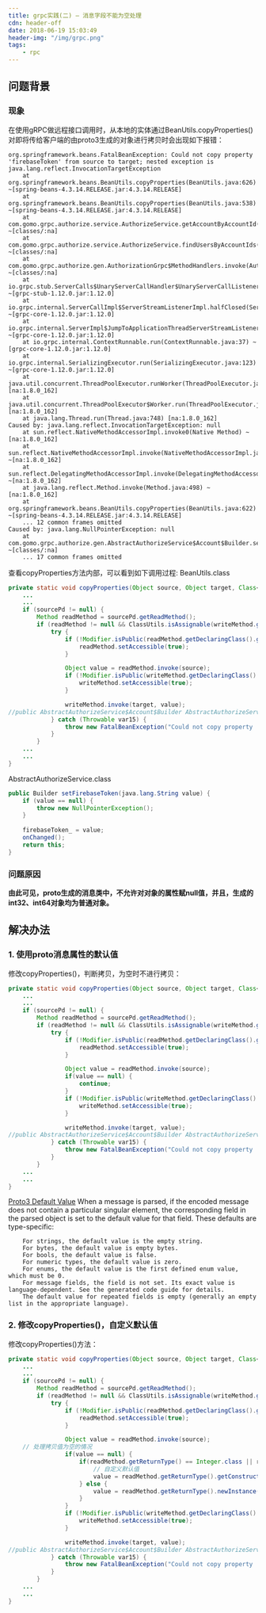 ```yaml
---
title: grpc实践(二) — 消息字段不能为空处理
cdn: header-off
date: 2018-06-19 15:03:49
header-img: "/img/grpc.png"
tags:
	- rpc
---
```


## 问题背景

### 现象
   在使用gRPC做远程接口调用时，从本地的实体通过BeanUtils.copyProperties()对即将传给客户端的由proto3生成的对象进行拷贝时会出现如下报错：
```console
org.springframework.beans.FatalBeanException: Could not copy property 'firebaseToken' from source to target; nested exception is java.lang.reflect.InvocationTargetException
	at org.springframework.beans.BeanUtils.copyProperties(BeanUtils.java:626) ~[spring-beans-4.3.14.RELEASE.jar:4.3.14.RELEASE]
	at org.springframework.beans.BeanUtils.copyProperties(BeanUtils.java:538) ~[spring-beans-4.3.14.RELEASE.jar:4.3.14.RELEASE]
	at com.gomo.grpc.authorize.service.AuthorizeService.getAccountByAccountId(AuthorizeService.java:162) ~[classes/:na]
	at com.gomo.grpc.authorize.service.AuthorizeService.findUsersByAccountIds(AuthorizeService.java:146) ~[classes/:na]
	at com.gomo.grpc.authorize.gen.AuthorizationGrpc$MethodHandlers.invoke(AuthorizationGrpc.java:689) ~[classes/:na]
	at io.grpc.stub.ServerCalls$UnaryServerCallHandler$UnaryServerCallListener.onHalfClose(ServerCalls.java:171) ~[grpc-stub-1.12.0.jar:1.12.0]
	at io.grpc.internal.ServerCallImpl$ServerStreamListenerImpl.halfClosed(ServerCallImpl.java:283) ~[grpc-core-1.12.0.jar:1.12.0]
	at io.grpc.internal.ServerImpl$JumpToApplicationThreadServerStreamListener$1HalfClosed.runInContext(ServerImpl.java:706) ~[grpc-core-1.12.0.jar:1.12.0]
	at io.grpc.internal.ContextRunnable.run(ContextRunnable.java:37) ~[grpc-core-1.12.0.jar:1.12.0]
	at io.grpc.internal.SerializingExecutor.run(SerializingExecutor.java:123) ~[grpc-core-1.12.0.jar:1.12.0]
	at java.util.concurrent.ThreadPoolExecutor.runWorker(ThreadPoolExecutor.java:1149) [na:1.8.0_162]
	at java.util.concurrent.ThreadPoolExecutor$Worker.run(ThreadPoolExecutor.java:624) [na:1.8.0_162]
	at java.lang.Thread.run(Thread.java:748) [na:1.8.0_162]
Caused by: java.lang.reflect.InvocationTargetException: null
	at sun.reflect.NativeMethodAccessorImpl.invoke0(Native Method) ~[na:1.8.0_162]
	at sun.reflect.NativeMethodAccessorImpl.invoke(NativeMethodAccessorImpl.java:62) ~[na:1.8.0_162]
	at sun.reflect.DelegatingMethodAccessorImpl.invoke(DelegatingMethodAccessorImpl.java:43) ~[na:1.8.0_162]
	at java.lang.reflect.Method.invoke(Method.java:498) ~[na:1.8.0_162]
	at org.springframework.beans.BeanUtils.copyProperties(BeanUtils.java:622) ~[spring-beans-4.3.14.RELEASE.jar:4.3.14.RELEASE]
	... 12 common frames omitted
Caused by: java.lang.NullPointerException: null
	at com.gomo.grpc.authorize.gen.AbstractAuthorizeService$Account$Builder.setFirebaseToken(AbstractAuthorizeService.java:3615) ~[classes/:na]
	... 17 common frames omitted
```

   查看copyProperties方法内部，可以看到如下调用过程:
   BeanUtils.class
``` java
private static void copyProperties(Object source, Object target, Class<?> editable, String... ignoreProperties) throws BeansException {
	...
	...
	if (sourcePd != null) {
		Method readMethod = sourcePd.getReadMethod();
        if (readMethod != null && ClassUtils.isAssignable(writeMethod.getParameterTypes()[0], readMethod.getReturnType())) {
        	try {
            	if (!Modifier.isPublic(readMethod.getDeclaringClass().getModifiers())) {
                	readMethod.setAccessible(true);
                }

                Object value = readMethod.invoke(source);
                if (!Modifier.isPublic(writeMethod.getDeclaringClass().getModifiers())) {
                	writeMethod.setAccessible(true);
                }

                writeMethod.invoke(target, value);
//public AbstractAuthorizeService$Account$Builder AbstractAuthorizeService$Account$Builder.setFirebaseToken(java.lang.String)
            } catch (Throwable var15) {
            	throw new FatalBeanException("Could not copy property '" + targetPd.getName() + "' from source to target", var15);
            }
        }
	...
	...
}

```

   AbstractAuthorizeService.class
```java
public Builder setFirebaseToken(java.lang.String value) {
	if (value == null) {
    	throw new NullPointerException();
    }
  
	firebaseToken_ = value;
	onChanged();
    return this;
}
```

### 问题原因
   __由此可见，proto生成的消息类中，不允许对对象的属性赋null值，并且，生成的int32、int64对象均为普通对象。__

## 解决办法

### 1. 使用proto消息属性的默认值
   修改copyProperties()，判断拷贝，为空时不进行拷贝：
``` java
private static void copyProperties(Object source, Object target, Class<?> editable, String... ignoreProperties) throws BeansException {
	...
	...
	if (sourcePd != null) {
		Method readMethod = sourcePd.getReadMethod();
        if (readMethod != null && ClassUtils.isAssignable(writeMethod.getParameterTypes()[0], readMethod.getReturnType())) {
        	try {
            	if (!Modifier.isPublic(readMethod.getDeclaringClass().getModifiers())) {
                	readMethod.setAccessible(true);
                }

                Object value = readMethod.invoke(source);
				if(value == null) {
					continue;
				}
                if (!Modifier.isPublic(writeMethod.getDeclaringClass().getModifiers())) {
                	writeMethod.setAccessible(true);
                }

                writeMethod.invoke(target, value);
//public AbstractAuthorizeService$Account$Builder AbstractAuthorizeService$Account$Builder.setFirebaseToken(java.lang.String)
            } catch (Throwable var15) {
            	throw new FatalBeanException("Could not copy property '" + targetPd.getName() + "' from source to target", var15);
            }
        }
	...
	...
}

```
   [Proto3 Default Value](https://developers.google.com/protocol-buffers/docs/proto3#default)
	When a message is parsed, if the encoded message does not contain a particular singular element, the corresponding field in the parsed object is set to the default value for that field. These defaults are type-specific:

		For strings, the default value is the empty string.
		For bytes, the default value is empty bytes.
		For bools, the default value is false.
		For numeric types, the default value is zero.
		For enums, the default value is the first defined enum value, which must be 0.
		For message fields, the field is not set. Its exact value is language-dependent. See the generated code guide for details.
		The default value for repeated fields is empty (generally an empty list in the appropriate language).

### 2. 修改copyProperties()，自定义默认值
   修改copyProperties()方法：
``` java
private static void copyProperties(Object source, Object target, Class<?> editable, String... ignoreProperties) throws BeansException {
	...
	...
	if (sourcePd != null) {
		Method readMethod = sourcePd.getReadMethod();
        if (readMethod != null && ClassUtils.isAssignable(writeMethod.getParameterTypes()[0], readMethod.getReturnType())) {
        	try {
            	if (!Modifier.isPublic(readMethod.getDeclaringClass().getModifiers())) {
                	readMethod.setAccessible(true);
                }

                Object value = readMethod.invoke(source);
	// 处理拷贝值为空的情况
                if(value == null) {
                	if(readMethod.getReturnType() == Integer.class || readMethod.getReturnType() == Long.class) {
                    	// 自定义默认值
                        value = readMethod.getReturnType().getConstructor(String.class).newInstance("0");
                    } else {
                    	value = readMethod.getReturnType().newInstance();
                    }
                }
                if (!Modifier.isPublic(writeMethod.getDeclaringClass().getModifiers())) {
                	writeMethod.setAccessible(true);
                }

                writeMethod.invoke(target, value);
//public AbstractAuthorizeService$Account$Builder AbstractAuthorizeService$Account$Builder.setFirebaseToken(java.lang.String)
            } catch (Throwable var15) {
            	throw new FatalBeanException("Could not copy property '" + targetPd.getName() + "' from source to target", var15);
            }
        }
	...
	...
}

```



